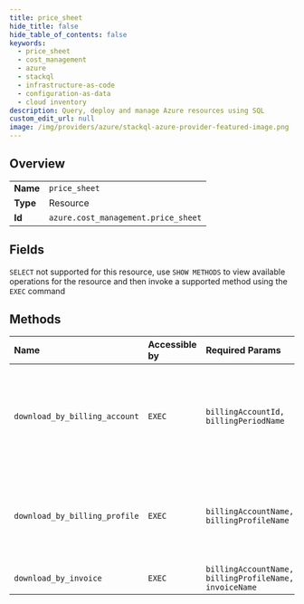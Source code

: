 ```yaml
---
title: price_sheet
hide_title: false
hide_table_of_contents: false
keywords:
  - price_sheet
  - cost_management
  - azure    
  - stackql
  - infrastructure-as-code
  - configuration-as-data
  - cloud inventory
description: Query, deploy and manage Azure resources using SQL
custom_edit_url: null
image: /img/providers/azure/stackql-azure-provider-featured-image.png
---
```

  
    

## Overview
<table><tbody>
<tr><td><b>Name</b></td><td><code>price_sheet</code></td></tr>
<tr><td><b>Type</b></td><td>Resource</td></tr>
<tr><td><b>Id</b></td><td><code>azure.cost_management.price_sheet</code></td></tr>
</tbody></table>

## Fields
`SELECT` not supported for this resource, use `SHOW METHODS` to view available operations for the resource and then invoke a supported method using the `EXEC` command  
## Methods
| Name | Accessible by | Required Params | Description |
|:-----|:--------------|:----------------|:------------|
| `download_by_billing_account` | `EXEC` | `billingAccountId, billingPeriodName` | Generates the pricesheet for the provided billing period asynchronously based on the Enrollment ID. This is for Enterprise Agreement customers. <br /> You can use the new 2023-09-01 API version at '/providers/Microsoft.Billing/billingAccounts/&#123;billingAccountId&#125;/billingPeriods/&#123;billingPeriodName&#125;/providers/Microsoft.CostManagement/pricesheets/default/download' for billing periods January 2023 onwards. With a new schema detailed below, the new price sheet provides more information and includes prices for Azure Reserved Instances (RI) for the current billing period.<br /> <br /> We recommend downloading an Azure Price Sheet for when entering a new billing period if you would maintain a record of past Azure Reserved Instance (RI) pricing. Due to Azure product growth, the Azure price sheet download experience in this preview version will be updated from a single .csv file to a zip file containing multiple csv files, each with max size of 75MB. |
| `download_by_billing_profile` | `EXEC` | `billingAccountName, billingProfileName` | Gets a URL to download the current month's pricesheet for a billing profile. The operation is supported for billing accounts with agreement type Microsoft Partner Agreement or Microsoft Customer Agreement.<br /> <br /> You can use the new 2023-09-01 API version for billing periods January 2023 onwards. Azure Reserved Instance (RI) pricing is only available through the new version of the API. <br /> <br /> Due to Azure product growth, the Azure price sheet download experience in this preview version will be updated from a single csv/json file to a Zip file containing multiple csv/json files, each with max size of 75MB. |
| `download_by_invoice` | `EXEC` | `billingAccountName, billingProfileName, invoiceName` | Gets a URL to download the pricesheet for an invoice. The operation is supported for billing accounts with agreement type Microsoft Partner Agreement or Microsoft Customer Agreement. |
